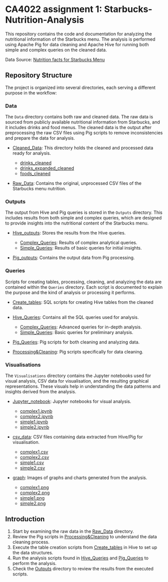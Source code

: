 # CA4022 assignment 1: Starbucks-Nutrition-Analysis

This repository contains the code and documentation for analyzing the nutritional information of the Starbucks menu. The analysis is performed using Apache Pig for data cleaning and Apache Hive for running both simple and complex queries on the cleaned data.

Data Source: [Nutrition facts for Starbucks Menu](https://www.kaggle.com/datasets/starbucks/starbucks-menu)

## Repository Structure

The project is organized into several directories, each serving a different purpose in the workflow:


### Data

The `Data` directory contains both raw and cleaned data. The raw data is sourced from publicly available nutritional information from Starbucks, and it includes drinks and food menus. The cleaned data is the output after preprocessing the raw CSV files using Pig scripts to remove inconsistencies and prepare the data for analysis.

- [Cleaned_Data](./Data/Cleaned_Data): This directory holds the cleaned and processed data ready for analysis.
  - [drinks_cleaned](./Data/Cleaned_Data/drinks_cleaned)
  - [drinks_expanded_cleaned](./Data/Cleaned_Data/drinks_expanded_cleaned)
  - [foods_cleaned](./Data/Cleaned_Data/foods_cleaned)

- [Raw_Data](./Data/Raw_data): Contains the original, unprocessed CSV files of the Starbucks menu nutrition.


### Outputs

The output from Hive and Pig queries is stored in the `Outputs` directory. This includes results from both simple and complex queries, which are designed to provide insights into the nutritional content of the Starbucks menu.

- [Hive_outputs](./Outputs/Hive_outputs): Stores the results from the Hive queries.
  - [Complex_Queries](./Outputs/Hive_outputs/Complex_Queries): Results of complex analytical queries.
  - [Simple_Queries](./Outputs/Hive_outputs/Simple_Queries): Results of basic queries for initial insights.
  
- [Pig_outputs](./Outputs/Pig_outputs): Contains the output data from Pig processing.

### Queries

Scripts for creating tables, processing, cleaning, and analyzing the data are contained within the `Queries` directory. Each script is documented to explain the purpose and the kind of analysis or processing it performs.

- [Create_tables](./Queries/Create_tables): SQL scripts for creating Hive tables from the cleaned data.
  
- [Hive_Queries](./Queries/Hive_Queries): Contains all the SQL queries used for analysis. 
  - [Complex_Queries](./Queries/Hive_Queries/Complex_Queries): Advanced queries for in-depth analysis. 
  - [Simple_Queries](./Queries/Hive_Queries/Simple_Queries): Basic queries for preliminary analysis.
  
- [Pig_Queries](./Queries/Pig_Queries): Pig scripts for both cleaning and analyzing data.

- [Processing&Cleaning](./Queries/Processing&Cleaning): Pig scripts specifically for data cleaning.

### Visualisations

The `Visualisations` directory contains the Jupyter notebooks used for visual analysis, CSV data for visualisation, and the resulting graphical representations. These visuals help in understanding the data patterns and insights derived from the analysis.

- [Jupyter_notebook](./Visualisations/Jupyter_notebook): Jupyter notebooks for visual analysis.
  - [complex1.ipynb](./Visualisations/Jupyter_notebook/complex1.ipynb)
  - [complex2.ipynb](./Visualisations/Jupyter_notebook/complex2.ipynb)
  - [simple1.ipynb](./Visualisations/Jupyter_notebook/simple1.ipynb)
  - [simple2.ipynb](./Visualisations/Jupyter_notebook/simple2.ipynb)
  
- [csv_data](./Visualisations/csv_data): CSV files containing data extracted from Hive/Pig for visualisation.
  - [complex1.csv](./Visualisations/csv_data/complex1.csv)
  - [complex2.csv](./Visualisations/csv_data/complex2.csv)
  - [simple1.csv](./Visualisations/csv_data/simple1.csv)
  - [simple2.csv](./Visualisations/csv_data/simple2.csv)
    
- [graph](./Visualisations/graph): Images of graphs and charts generated from the analysis.
  - [complex1.png](./Visualisations/graph/complex1.png)
  - [complex2.png](./Visualisations/graph/complex2.png)
  - [simple1.png](./Visualisations/graph/simple1.png)
  - [simple2.png](./Visualisations/graph/simple2.png)




## Introduction

1. Start by examining the raw data in the [Raw_Data](./Data/Raw_data) directory.
2. Review the Pig scripts in [Processing&Cleaning](./Queries/Processing&Cleaning) to understand the data cleaning process.
3. Execute the table creation scripts from [Create_tables](./Queries/Create_tables) in Hive to set up the data structures.
4. Run the analysis scripts found in [Hive_Queries](./Queries/Hive_Queries) and [Pig_Queries](./Queries/Pig_Queries) to perform the analysis.
5. Check the [Outputs](./Outputs) directory to review the results from the executed scripts.
